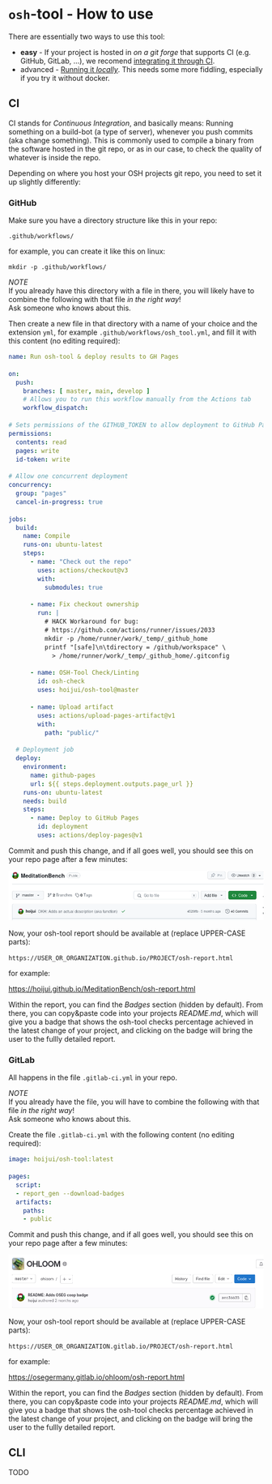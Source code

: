 <!--
SPDX-FileCopyrightText: 2023 Robin Vobruba <hoijui.quaero@gmail.com>

SPDX-License-Identifier: CC0-1.0
-->

# `osh`-tool - How to use

There are essentially two ways to use this tool:

- **easy** - If your project is hosted in _on a git forge_
  that supports CI (e.g. GitHub, GitLab, ...),
  we recomend [integrating it through CI](#ci).
- advanced - [Running it _locally_](#cli).
  This needs some more fiddling,
  especially if you try it without docker.

## CI

CI stands for _Continuous Integration_, and basically means:
Running something on a build-bot (a type of server),
whenever you push commits (aka change something).
This is commonly used to compile a binary
from the software hosted in the git repo,
or as in our case,
to check the quality of whatever is inside the repo.

Depending on where you host your OSH projects git repo,
you need to set it up slightly differently:

### GitHub

Make sure you have a directory structure like this in your repo:

```shell
.github/workflows/
```

for example, you can create it like this on linux:

```shell
mkdir -p .github/workflows/
```

_NOTE_ \
If you already have this directory with a file in there,
you will likely have to combine the following
with that file _in the right way_! \
Ask someone who knows about this.

Then create a new file in that directory with a name of your choice
and the extension `yml`,
for example `.github/workflows/osh_tool.yml`,
and fill it with this content (no editing required):

```yaml
name: Run osh-tool & deploy results to GH Pages

on:
  push:
    branches: [ master, main, develop ]
    # Allows you to run this workflow manually from the Actions tab
    workflow_dispatch:

# Sets permissions of the GITHUB_TOKEN to allow deployment to GitHub Pages
permissions:
  contents: read
  pages: write
  id-token: write

# Allow one concurrent deployment
concurrency:
  group: "pages"
  cancel-in-progress: true

jobs:
  build:
    name: Compile
    runs-on: ubuntu-latest
    steps:
      - name: "Check out the repo"
        uses: actions/checkout@v3
        with:
          submodules: true

      - name: Fix checkout ownership
        run: |
          # HACK Workaround for bug:
          # https://github.com/actions/runner/issues/2033
          mkdir -p /home/runner/work/_temp/_github_home
          printf "[safe]\n\tdirectory = /github/workspace" \
            > /home/runner/work/_temp/_github_home/.gitconfig

      - name: OSH-Tool Check/Linting
        id: osh-check
        uses: hoijui/osh-tool@master

      - name: Upload artifact
        uses: actions/upload-pages-artifact@v1
        with:
          path: "public/"

  # Deployment job
  deploy:
    environment:
      name: github-pages
      url: ${{ steps.deployment.outputs.page_url }}
    runs-on: ubuntu-latest
    needs: build
    steps:
      - name: Deploy to GitHub Pages
        id: deployment
        uses: actions/deploy-pages@v1
```

Commit and push this change,
and if all goes well, you should see this
on your repo page after a few minutes:

![GitHub CI - Success](../../resources/assets/media/img/screenshot_github_meditationbench_ci_ok.png)

Now, your osh-tool report should be available at
(replace UPPER-CASE parts):

`https://USER_OR_ORGANIZATION.github.io/PROJECT/osh-report.html`

for example:

<https://hoijui.github.io/MeditationBench/osh-report.html>

Within the report, you can find the _Badges_ section (hidden by default).
From there, you can copy&paste code into your projects _README.md_,
which will give you a badge that shows the osh-tool checks percentage
achieved in the latest change of your project,
and clicking on the badge will bring the user to the fullly detailed report.

### GitLab

All happens in the file `.gitlab-ci.yml` in your repo.

_NOTE_ \
If you already have the file,
you will have to combine the following
with that file _in the right way_! \
Ask someone who knows about this.

Create the file `.gitlab-ci.yml` with the following content
(no editing required):

```yaml
image: hoijui/osh-tool:latest

pages:
  script:
  - report_gen --download-badges
  artifacts:
    paths:
    - public
```

Commit and push this change,
and if all goes well, you should see this
on your repo page after a few minutes:

![GitLab CI - Success](../../resources/assets/media/img/screenshot_gitlab_ohloom_ci_ok.png)

Now, your osh-tool report should be available at
(replace UPPER-CASE parts):

`https://USER_OR_ORGANIZATION.gitlab.io/PROJECT/osh-report.html`

for example:

<https://osegermany.gitlab.io/ohloom/osh-report.html>

Within the report, you can find the _Badges_ section (hidden by default).
From there, you can copy&paste code into your projects _README.md_,
which will give you a badge that shows the osh-tool checks percentage
achieved in the latest change of your project,
and clicking on the badge will bring the user to the fullly detailed report.

## CLI

TODO

